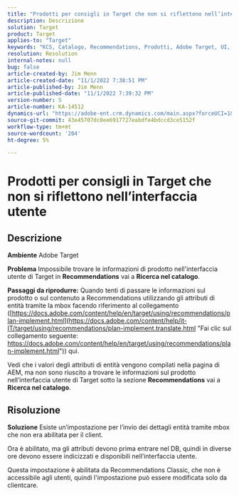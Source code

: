 ```yaml
---
title: "Prodotti per consigli in Target che non si riflettono nell’interfaccia utente"
description: Descrizione
solution: Target
product: Target
applies-to: "Target"
keywords: "KCS, Catalogo, Recommendations, Prodotti, Adobe Target, UI, informazioni, ricerca"
resolution: Resolution
internal-notes: null
bug: false
article-created-by: Jim Menn
article-created-date: "11/1/2022 7:38:51 PM"
article-published-by: Jim Menn
article-published-date: "11/1/2022 7:39:32 PM"
version-number: 5
article-number: KA-14512
dynamics-url: "https://adobe-ent.crm.dynamics.com/main.aspx?forceUCI=1&pagetype=entityrecord&etn=knowledgearticle&id=f9bea3ce-1c5a-ed11-9561-6045bd006a22"
source-git-commit: 43e45707dc0ee6917727eabdfe4bdccd3ce5152f
workflow-type: tm+mt
source-wordcount: '204'
ht-degree: 5%

---
```


# Prodotti per consigli in Target che non si riflettono nell’interfaccia utente

## Descrizione


<b>Ambiente</b>
Adobe Target

<b>Problema</b>
Impossibile trovare le informazioni di prodotto nell&#39;interfaccia utente di Target in <b>Recommendations</b> vai a <b>Ricerca nel catalogo</b>.

<b>Passaggi da riprodurre:</b>
Quando tenti di passare le informazioni sul prodotto o sul contenuto a Recommendations utilizzando gli attributi di entità tramite la mbox facendo riferimento al collegamento ([https://docs.adobe.com/content/help/en/target/using/recommendations/plan-implement.html](https://docs.adobe.com/content/help/it-IT/target/using/recommendations/plan-implement.translate.html "Fai clic sul collegamento seguente: https://docs.adobe.com/content/help/en/target/using/recommendations/plan-implement.html")) qui.


Vedi che i valori degli attributi di entità vengono compilati nella pagina di AEM, ma non sono riuscito a trovare le informazioni sul prodotto nell’interfaccia utente di Target sotto la sezione <b>Recommendations</b> vai a <b>Ricerca nel catalogo</b>.


## Risoluzione


<b>Soluzione</b>
Esiste un’impostazione per l’invio dei dettagli entità tramite mbox che non era abilitata per il client.

Ora è abilitato, ma gli attributi devono prima entrare nel DB, quindi in diverse ore devono essere indicizzati e disponibili nell’interfaccia utente.

Questa impostazione è abilitata da Recommendations Classic, che non è accessibile agli utenti, quindi l&#39;impostazione può essere modificata solo da clientcare.
